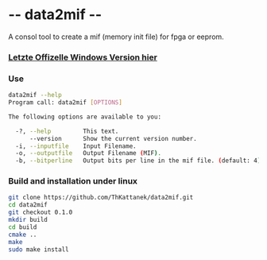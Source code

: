 # -- data2mif --
A consol tool to create a mif (memory init file) for fpga or eeprom.

### [Letzte Offizelle Windows Version hier](https://github.com/ThKattanek/data2miff/releases/latest)

### Use
```bash
data2mif --help
Program call: data2mif [OPTIONS]

The following options are available to you:

  -?, --help         This text.
      --version      Show the current version number.
  -i, --inputfile    Input Filename.
  -o, --outputfile   Output Filename (MIF).
  -b, --bitperline   Output bits per line in the mif file. (default: 4)
```

### Build and installation under linux
```bash
git clone https://github.com/ThKattanek/data2mif.git
cd data2mif
git checkout 0.1.0
mkdir build
cd build
cmake .. 
make 
sudo make install
```
